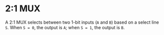 # 2:1 MUX
A 2:1 MUX selects between two 1-bit inputs (`A` and `B`) based on a select line `S`. When `S = 0`, the output is `A`; when `S = 1`, the output is `B`.

